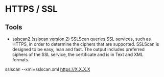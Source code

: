 # HTTPS / SSL

## Tools
- [sslscan2 (sslscan version 2)](https://github.com/rbsec/sslscan) SSLScan queries SSL services, such as HTTPS, in order to determine the ciphers that are supported. SSLScan is designed to be easy, lean and fast. The output includes preferred ciphers of the SSL service, the certificate and is in Text and XML formats.

sslscan --xml=sslscan.xml https://X.X.X.X
